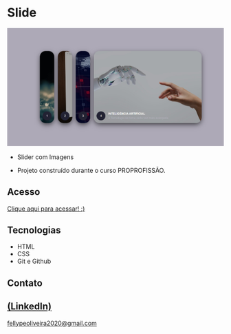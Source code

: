 # Slide

 ![preview](./.github/preview.png)
 
 - Slider com Imagens

 - Projeto construído durante o curso PROPROFISSÃO.

## Acesso
 [Clique aqui para acessar! :)](https://1fellype.github.io/Slide/)

## Tecnologias

- HTML
- CSS
- Git e Github

## Contato
[(LinkedIn)](https://www.linkedin.com/in/fellype-oliveira-920699230/)
-----
fellypeoliveira2020@gmail.com